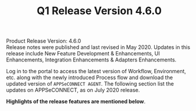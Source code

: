 ﻿---
title: "Q1 Release Version 4.6.0"
toc: true
tag: developers
category: "release-notes"
menus: 
    2020Release:
        title: "Q1 V 4.6.0"
        weight: 3
        icon: fa fa-wpexplorer
        identifier: Q2Release
---
Product Release Version: 4.6.0   
Release notes were published and last revised in May 2020. 
Updates in this release include New Feature Development & Enhancements, UI Enhancements, 
Integration Enhancements & Adapters Enhancements.
     
Log in to the portal to access the latest version of Workflow, Environment, etc. 
along with the newly introduced Process flow and download the updated version of 
`APPSeCONNECT AGENT`. The following section list the updates on APPSeCONNECT, as on July 2020 release.  

**Highlights of the release features are mentioned below**.




